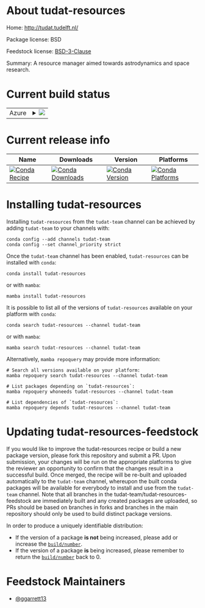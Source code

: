 About tudat-resources
=====================

Home: http://tudat.tudelft.nl/

Package license: BSD

Feedstock license: [BSD-3-Clause](https://github.com/tudat-team/tudat-resources-feedstock/blob/master/LICENSE.txt)

Summary: A resource manager aimed towards astrodynamics and space research.

Current build status
====================


<table>
    
  <tr>
    <td>Azure</td>
    <td>
      <details>
        <summary>
          <a href="https://dev.azure.com/tudat-team/feedstock-builds/_build/latest?definitionId=4&branchName=master">
            <img src="https://dev.azure.com/tudat-team/feedstock-builds/_apis/build/status/tudat-resources-feedstock?branchName=master">
          </a>
        </summary>
        <table>
          <thead><tr><th>Variant</th><th>Status</th></tr></thead>
          <tbody><tr>
              <td>linux_64</td>
              <td>
                <a href="https://dev.azure.com/tudat-team/feedstock-builds/_build/latest?definitionId=4&branchName=master">
                  <img src="https://dev.azure.com/tudat-team/feedstock-builds/_apis/build/status/tudat-resources-feedstock?branchName=master&jobName=linux&configuration=linux_64_" alt="variant">
                </a>
              </td>
            </tr><tr>
              <td>osx_64</td>
              <td>
                <a href="https://dev.azure.com/tudat-team/feedstock-builds/_build/latest?definitionId=4&branchName=master">
                  <img src="https://dev.azure.com/tudat-team/feedstock-builds/_apis/build/status/tudat-resources-feedstock?branchName=master&jobName=osx&configuration=osx_64_" alt="variant">
                </a>
              </td>
            </tr><tr>
              <td>osx_arm64</td>
              <td>
                <a href="https://dev.azure.com/tudat-team/feedstock-builds/_build/latest?definitionId=4&branchName=master">
                  <img src="https://dev.azure.com/tudat-team/feedstock-builds/_apis/build/status/tudat-resources-feedstock?branchName=master&jobName=osx&configuration=osx_arm64_" alt="variant">
                </a>
              </td>
            </tr><tr>
              <td>win_64</td>
              <td>
                <a href="https://dev.azure.com/tudat-team/feedstock-builds/_build/latest?definitionId=4&branchName=master">
                  <img src="https://dev.azure.com/tudat-team/feedstock-builds/_apis/build/status/tudat-resources-feedstock?branchName=master&jobName=win&configuration=win_64_" alt="variant">
                </a>
              </td>
            </tr>
          </tbody>
        </table>
      </details>
    </td>
  </tr>
</table>

Current release info
====================

| Name | Downloads | Version | Platforms |
| --- | --- | --- | --- |
| [![Conda Recipe](https://img.shields.io/badge/recipe-tudat--resources-green.svg)](https://anaconda.org/tudat-team/tudat-resources) | [![Conda Downloads](https://img.shields.io/conda/dn/tudat-team/tudat-resources.svg)](https://anaconda.org/tudat-team/tudat-resources) | [![Conda Version](https://img.shields.io/conda/vn/tudat-team/tudat-resources.svg)](https://anaconda.org/tudat-team/tudat-resources) | [![Conda Platforms](https://img.shields.io/conda/pn/tudat-team/tudat-resources.svg)](https://anaconda.org/tudat-team/tudat-resources) |

Installing tudat-resources
==========================

Installing `tudat-resources` from the `tudat-team` channel can be achieved by adding `tudat-team` to your channels with:

```
conda config --add channels tudat-team
conda config --set channel_priority strict
```

Once the `tudat-team` channel has been enabled, `tudat-resources` can be installed with `conda`:

```
conda install tudat-resources
```

or with `mamba`:

```
mamba install tudat-resources
```

It is possible to list all of the versions of `tudat-resources` available on your platform with `conda`:

```
conda search tudat-resources --channel tudat-team
```

or with `mamba`:

```
mamba search tudat-resources --channel tudat-team
```

Alternatively, `mamba repoquery` may provide more information:

```
# Search all versions available on your platform:
mamba repoquery search tudat-resources --channel tudat-team

# List packages depending on `tudat-resources`:
mamba repoquery whoneeds tudat-resources --channel tudat-team

# List dependencies of `tudat-resources`:
mamba repoquery depends tudat-resources --channel tudat-team
```




Updating tudat-resources-feedstock
==================================

If you would like to improve the tudat-resources recipe or build a new
package version, please fork this repository and submit a PR. Upon submission,
your changes will be run on the appropriate platforms to give the reviewer an
opportunity to confirm that the changes result in a successful build. Once
merged, the recipe will be re-built and uploaded automatically to the
`tudat-team` channel, whereupon the built conda packages will be available for
everybody to install and use from the `tudat-team` channel.
Note that all branches in the tudat-team/tudat-resources-feedstock are
immediately built and any created packages are uploaded, so PRs should be based
on branches in forks and branches in the main repository should only be used to
build distinct package versions.

In order to produce a uniquely identifiable distribution:
 * If the version of a package **is not** being increased, please add or increase
   the [``build/number``](https://docs.conda.io/projects/conda-build/en/latest/resources/define-metadata.html#build-number-and-string).
 * If the version of a package **is** being increased, please remember to return
   the [``build/number``](https://docs.conda.io/projects/conda-build/en/latest/resources/define-metadata.html#build-number-and-string)
   back to 0.

Feedstock Maintainers
=====================

* [@ggarrett13](https://github.com/ggarrett13/)

